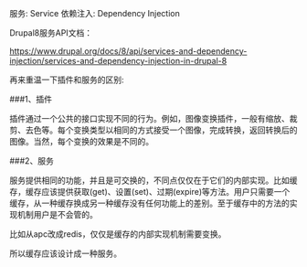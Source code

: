 服务: Service
依赖注入: Dependency Injection

Drupal8服务API文档：

https://www.drupal.org/docs/8/api/services-and-dependency-injection/services-and-dependency-injection-in-drupal-8


再来重温一下插件和服务的区别:

###1、插件

插件通过一个公共的接口实现不同的行为。例如，图像变换插件，一般有缩放、裁剪、去色等。每个变换类型以相同的方式接受一个图像，完成转换，返回转换后的图像。当然，每个变换的效果是不同的。

###2、服务

服务提供相同的功能，并且是可交换的，不同点仅仅在于它们的内部实现。比如缓存，缓存应该提供获取(get)、设置(set)、过期(expire)等方法。用户只需要一个缓存，从一种缓存换成另一种缓存没有任何功能上的差别。至于缓存中的方法的实现机制用户是不会管的。

比如从apc改成redis，仅仅是缓存的内部实现机制需要变换。

所以缓存应该设计成一种服务。
